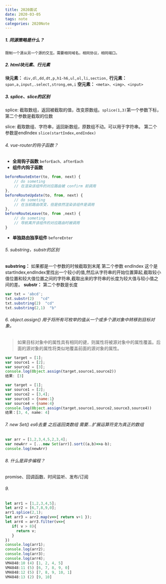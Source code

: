 ```yaml
---
title: 2020面试
date: 2020-03-05
tags: note
categories: 2020Note
---
```


##### 1. 同源策略是什么？
```
限制一个源从另一个源的交互。需要相同域名，相同协议，相同端口。
```

##### 2. html块元素、行元素

<!-- more -->

**块元素：**  ```div,dl,dd,dt,p,h1-h6,ul,ol,li,section,```
**行元素：**  ```span,a,input,.select,strong,em,i```
**空元素：**  ```<meta>、<img>、<input>```

##### 3. splice、slice的区别
splice: 截取数组，返回被截取的值，改变原数组。```splice(1,3)```第一个参数下标，第二个参数是截取的位数

slice: 截取数组、字符串，返回新数组，原数组不动。可以用于字符串。 第二个参数是endIndex ```slice(startIndex,endIndex)```

###### 4. vue-router的钩子函数？
* **全局钩子函数**  ```beforEach、afterEach```
* **组件内钩子函数**
````js
beforeRouteEnter(to, from, next) {
    // do someting
    // 在渲染该组件的对应路由被 confirm 前调用
},
beforeRouteUpdate(to, from, next) {
    // do someting
    // 在当前路由改变，但是依然渲染该组件是调用
},
beforeRouteLeave(to, from ,next) {
    // do someting
    // 导航离开该组件的对应路由时被调用
}
````
* **单独路由独享组件**  ```beforeEnter```

###### 5. substring，substr的区别
**substring：** 如果都是一个参数的时候截取到末尾  第二个参数 endIndex   这个是startIndex,endIndex里找出一个较小的值,然后从字符串的开始位置算起,截取较小值位置和较大值位置之间的字符串,截取出来的字符串的长度为较大值与较小值之间的差。
**substr：**      第二个参数是长度  
```js
var txt = 'abcd';
txt.substr(2)   "cd"
txt.substring(2)  "cd"
txt.substring(2,1)  "b"  
```

###### 6. object.assign() 用于将所有可枚举的值从一个或多个源对象中转移到目标对象。
> 如果目标对象中的属性具有相同的键，则属性将被源对象中的属性覆盖。后面的源对象的属性将类似地覆盖前面的源对象的属性。
```js
var target = [1];
var source1 = [2];
var source2 = [3];
console.log(Object.assign(target,source1,source2))
结果: [3]
```
```js
var target = [1];
var source1 = [2];
var source2 = [3,4];
var source3 = {name:1}
var source4 = {name:4}
console.log(Object.assign(target,source1,source2,source3,source4))
结果：[3, 4, name: 4]
```
###### 7. new Set() es6去重 之后返回类数组 需要...扩展运算符变为真正的数组
```js
var arr = [1,2,3,4,5,2,3,4];
var newArr = [...new Set(arr)].sort((a,b)=>a-b);
console.log(newArr)
```
###### 8. 什么是异步编程？
promise、回调函数、时间监听、发布/订阅

###### 9. 
```js
let arr1 = [1,2,3,4,5];
let arr2 = [6,7,8,9,0];
arr1.splice(2,1);
let arr3 = arr2.map(v=>{ return v+1 });
let arr4 = arr3.filter(v=>{
   if( v > 8){
     return v;
   }
})
console.log(arr1);
console.log(arr2);
console.log(arr3);
console.log(arr4);
VM4848:10 (4) [1, 2, 4, 5]
VM4848:11 (5) [6, 7, 8, 9, 0]
VM4848:12 (5) [7, 8, 9, 10, 1]
VM4848:13 (2) [9, 10]
```